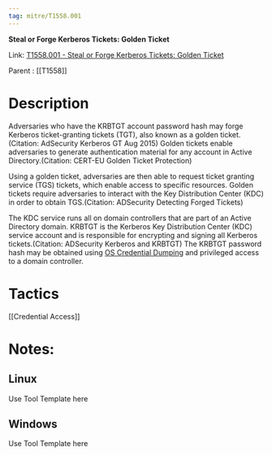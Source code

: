 ```yaml
---
tag: mitre/T1558.001
---
```


**Steal or Forge Kerberos Tickets: Golden Ticket**

Link: [T1558.001 - Steal or Forge Kerberos Tickets: Golden Ticket](https://attack.mitre.org/techniques/T1558/001)

Parent : [[T1558]]


# Description

Adversaries who have the KRBTGT account password hash may forge Kerberos ticket-granting tickets (TGT), also known as a golden ticket.(Citation: AdSecurity Kerberos GT Aug 2015) Golden tickets enable adversaries to generate authentication material for any account in Active Directory.(Citation: CERT-EU Golden Ticket Protection) 

Using a golden ticket, adversaries are then able to request ticket granting service (TGS) tickets, which enable access to specific resources. Golden tickets require adversaries to interact with the Key Distribution Center (KDC) in order to obtain TGS.(Citation: ADSecurity Detecting Forged Tickets)

The KDC service runs all on domain controllers that are part of an Active Directory domain. KRBTGT is the Kerberos Key Distribution Center (KDC) service account and is responsible for encrypting and signing all Kerberos tickets.(Citation: ADSecurity Kerberos and KRBTGT) The KRBTGT password hash may be obtained using [OS Credential Dumping](https://attack.mitre.org/techniques/T1003) and privileged access to a domain controller.

# Tactics


[[Credential Access]]


# Notes:

## Linux

Use Tool Template here

## Windows

Use Tool Template here